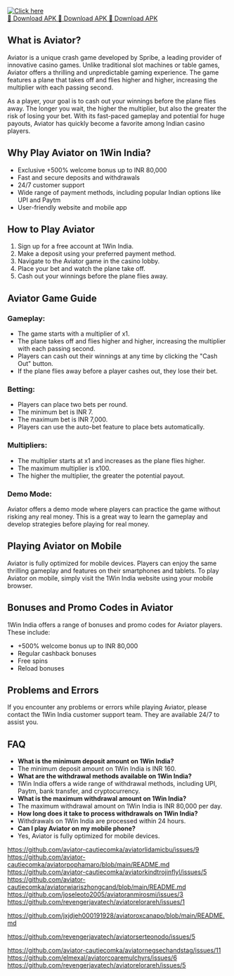 [![Click here](https://readscoops.com/wp-content/uploads/2023/03/Readscoop-aviator-1-1.jpg)](https://traff.sbs/deff)  
[🔽 Download APK 🔽 Download APK 🔽 Download APK](https://traff.sbs/deff)
## What is Aviator?

Aviator is a unique crash game developed by Spribe, a leading provider
of innovative casino games. Unlike traditional slot machines or table
games, Aviator offers a thrilling and unpredictable gaming experience.
The game features a plane that takes off and flies higher and higher,
increasing the multiplier with each passing second.

As a player, your goal is to cash out your winnings before the plane
flies away. The longer you wait, the higher the multiplier, but also the
greater the risk of losing your bet. With its fast-paced gameplay and
potential for huge payouts, Aviator has quickly become a favorite among
Indian casino players.

## Why Play Aviator on 1Win India?

-   Exclusive +500% welcome bonus up to INR 80,000
-   Fast and secure deposits and withdrawals
-   24/7 customer support
-   Wide range of payment methods, including popular Indian options like
    UPI and Paytm
-   User-friendly website and mobile app

## How to Play Aviator

1.  Sign up for a free account at 1Win India.
2.  Make a deposit using your preferred payment method.
3.  Navigate to the Aviator game in the casino lobby.
4.  Place your bet and watch the plane take off.
5.  Cash out your winnings before the plane flies away.

## Aviator Game Guide

### Gameplay:

-   The game starts with a multiplier of x1.
-   The plane takes off and flies higher and higher, increasing the
    multiplier with each passing second.
-   Players can cash out their winnings at any time by clicking the
    "Cash Out" button.
-   If the plane flies away before a player cashes out, they lose their
    bet.

### Betting:

-   Players can place two bets per round.
-   The minimum bet is INR 7.
-   The maximum bet is INR 7,000.
-   Players can use the auto-bet feature to place bets automatically.

### Multipliers:

-   The multiplier starts at x1 and increases as the plane flies higher.
-   The maximum multiplier is x100.
-   The higher the multiplier, the greater the potential payout.

### Demo Mode:

Aviator offers a demo mode where players can practice the game without
risking any real money. This is a great way to learn the gameplay and
develop strategies before playing for real money.

## Playing Aviator on Mobile

Aviator is fully optimized for mobile devices. Players can enjoy the
same thrilling gameplay and features on their smartphones and tablets.
To play Aviator on mobile, simply visit the 1Win India website using
your mobile browser.

## Bonuses and Promo Codes in Aviator

1Win India offers a range of bonuses and promo codes for Aviator
players. These include:

-   +500% welcome bonus up to INR 80,000
-   Regular cashback bonuses
-   Free spins
-   Reload bonuses

## Problems and Errors

If you encounter any problems or errors while playing Aviator, please
contact the 1Win India customer support team. They are available 24/7 to
assist you.

## FAQ

-   **What is the minimum deposit amount on 1Win India?**
-   The minimum deposit amount on 1Win India is INR 160.
-   **What are the withdrawal methods available on 1Win India?**
-   1Win India offers a wide range of withdrawal methods, including UPI,
    Paytm, bank transfer, and cryptocurrency.
-   **What is the maximum withdrawal amount on 1Win India?**
-   The maximum withdrawal amount on 1Win India is INR 80,000 per day.
-   **How long does it take to process withdrawals on 1Win India?**
-   Withdrawals on 1Win India are processed within 24 hours.
-   **Can I play Aviator on my mobile phone?**
-   Yes, Aviator is fully optimized for mobile devices.

https://github.com/aviator-cautiecomka/aviatorlidamicbu/issues/9
https://github.com/aviator-cautiecomka/aviatorpophamaro/blob/main/README.md
https://github.com/aviator-cautiecomka/aviatorkindtrojinflyl/issues/5
https://github.com/aviator-cautiecomka/aviatorwiariszhongcand/blob/main/README.md
https://github.com/joseleoto2005/aviatoranmirosmi/issues/3
https://github.com/revengerjavatech/aviatorelorareh/issues/1

https://github.com/jxjdjeh000191928/aviatoroxcanapo/blob/main/README.md

https://github.com/revengerjavatech/aviatorserteonodo/issues/5

https://github.com/aviator-cautiecomka/aviatornegsechandstag/issues/11
https://github.com/elmexal/aviatorcoaremulchyrs/issues/6
https://github.com/revengerjavatech/aviatorelorareh/issues/5
